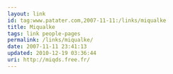 ```yaml
---
layout: link
id: tag:www.patater.com,2007-11-11:/links/miqualke
title: Miqualke
tags: link people-pages
permalink: /links/miqualke/
date: 2007-11-11 23:41:13
updated: 2010-12-19 03:36:44
uri: http://miqds.free.fr/
---
```

